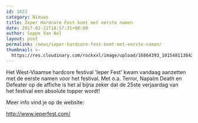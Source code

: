 ```yaml
---
id: 1622
category: Nieuws
title: Ieper Hardcore Fest komt met eerste namen
date: 2017-02-21T18:57:31+00:00
author: Seppe Van Ael
layout: post
permalink: /news/ieper-hardcore-fest-komt-met-eerste-namen/
thumbnail: >-
  https://res.cloudinary.com/rockxxl/image/upload/16864393_10154811384240255_5735679029478348189_n.jpg
---
```

Het West-Vlaamse hardcore festival 'Ieper Fest' kwam vandaag aanzetten met de eerste namen voor het festival. Met o.a. Terror, Napalm Death en Defeater op de affiche is het al bijna zeker dat de 25ste verjaardag van het festival een absolute topper wordt!

Meer info vind je op de website:

http://www.ieperfest.com/